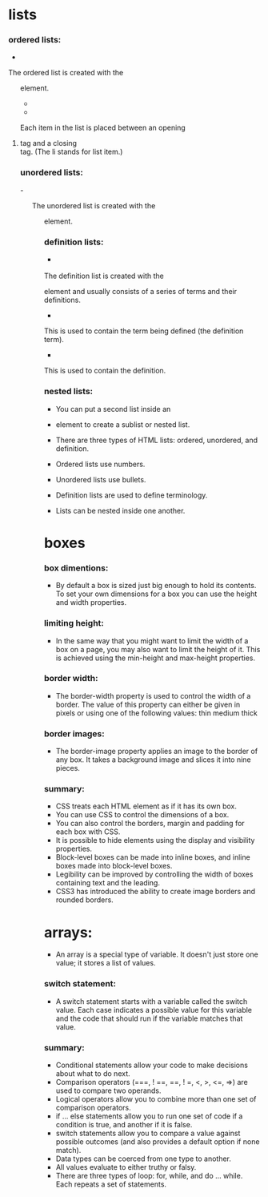 # lists
### ordered lists:
- <ol>
The ordered list is created with
the <ol> element.

- <li>
Each item in the list is placed
between an opening <li> tag
and a closing </li> tag. (The li
stands for list item.)

### unordered lists:
-<ul>
The unordered list is created
with the <ul> element.

### definition lists:
- <dl>
The definition list is created with
the <dl> element and usually
consists of a series of terms and
their definitions.
- <dt>
This is used to contain the term
being defined (the definition
term).
- <dd>
This is used to contain the
definition.

### nested lists:
- You can put a second list inside
an <li> element to create a sublist or nested list.

- There are three types of HTML lists: ordered,
unordered, and definition.
- Ordered lists use numbers.
- Unordered lists use bullets.
- Definition lists are used to define terminology.
- Lists can be nested inside one another.

# boxes
### box dimentions:
- By default a box is sized just big
enough to hold its contents. To
set your own dimensions for a
box you can use the height and
width properties.

### limiting height:
- In the same way that you might
want to limit the width of a box
on a page, you may also want
to limit the height of it. This is
achieved using the min-height
and max-height properties.

### border width:
- The border-width property
is used to control the width
of a border. The value of this
property can either be given
in pixels or using one of the
following values:
thin
medium
thick

### border images:
- The border-image property
applies an image to the border of
any box. It takes a background
image and slices it into nine
pieces. 

### summary:
- CSS treats each HTML element as if it has its own box.
- You can use CSS to control the dimensions of a box.
- You can also control the borders, margin and padding
for each box with CSS.
- It is possible to hide elements using the display and
visibility properties.
- Block-level boxes can be made into inline boxes, and
inline boxes made into block-level boxes.
- Legibility can be improved by controlling the width of
boxes containing text and the leading.
- CSS3 has introduced the ability to create image
borders and rounded borders.

# arrays:
- An array is a special type of variable. It doesn't
just store one value; it stores a list of values. 

### switch statement:
- A switch statement starts with a
variable called the switch value.
Each case indicates a possible
value for this variable and the
code that should run if the
variable matches that value. 

### summary:
- Conditional statements allow your code to make
decisions about what to do next.
- Comparison operators (===, ! ==, ==, ! =, <, >, <=, =>)
are used to compare two operands.
- Logical operators allow you to combine more than one
set of comparison operators.
- if ... else statements allow you to run one set of code
if a condition is true, and another if it is false.
- switch statements allow you to compare a value
against possible outcomes (and also provides a default
option if none match).
- Data types can be coerced from one type to another.
- All values evaluate to either truthy or falsy.
- There are three types of loop: for, while, and
do ... while. Each repeats a set of statements.